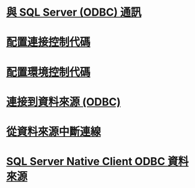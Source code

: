 # [與 SQL Server (ODBC) 通訊](communicating-with-sql-server-odbc.md)
# [配置連接控制代碼](allocating-a-connection-handle.md)
# [配置環境控制代碼](allocating-an-environment-handle.md)
# [連接到資料來源 (ODBC)](connecting-to-a-data-source-odbc.md)
# [從資料來源中斷連線](disconnecting-from-a-data-source.md)
# [SQL Server Native Client ODBC 資料來源](sql-server-native-client-odbc-data-sources.md)
